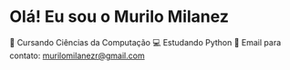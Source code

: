 # Olá! Eu sou o Murilo Milanez

🌱 Cursando Ciências da Computação
💻 Estudando Python
📩 Email para contato: murilomilanezr@gmail.com
